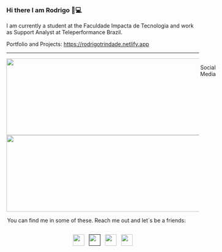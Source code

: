 ### Hi there I am Rodrigo 👋:computer: 

I am currently a student at the Faculdade Impacta de Tecnologia and work as Support Analyst at Teleperformance Brazil.


Portfolio and Projects: https://rodrigotrindade.netlify.app

---
<div >
    <a href="https://github.com/vanpyre?tab=repositories">
      <img align="left" src="https://github-readme-stats.vercel.app/api/top-langs/?username=vanpyre&layout=compact&count_private=true" width="800" height="200"/>
    </a>
</div>

<div >
    <a href="(https://github-readme-stats.vercel.app/api?username=vanpyre&show_icons=true">
      <img align="left" src="https://github-readme-stats.vercel.app/api?username=vanpyre&show_icons=true" width="800" height="200"/>
    </a>
</div>

 ---
 
<div align="center" style="display: flex; align-content: center; margin-inline: 2px; font-style: bolder;">Social Media</div>
<p align="center"style="display: inline-block; text-align: center; margin-inline: 2px; font-style: bold;">You can find me in some of these. Reach me out and let´s be a friends:</p>

 <p align='center'>
<a href="https://www.freecodecamp.org/rodrigomacade"><img height="30" src="https://raw.githubusercontent.com/gist/Deftwun/e3756a8b518cbb354425/raw/6584db8babd6cbc4ecb35ed36f0d184a506b979e/free-code-camp-logo.svg"></a>&nbsp;&nbsp;
<a href=""><img height="30" src="https://github.com/WaylonWalker/WaylonWalker/blob/main/icon/twitter.png?raw=true"></a>&nbsp;&nbsp;
<a href="https://www.instagram.com/elirod.py/" ><img height="30" src="https://user-images.githubusercontent.com/37451620/118635309-cfe24280-b7a9-11eb-89fd-55e69345e871.png?raw=true"></a>&nbsp;&nbsp;
<a href="https://www.linkedin.com/in/rodrigo-trindade-b05b73203/"><img height="30" src="https://github.com/WaylonWalker/WaylonWalker/blob/main/icon/linkedin.png?raw=true"></a>
